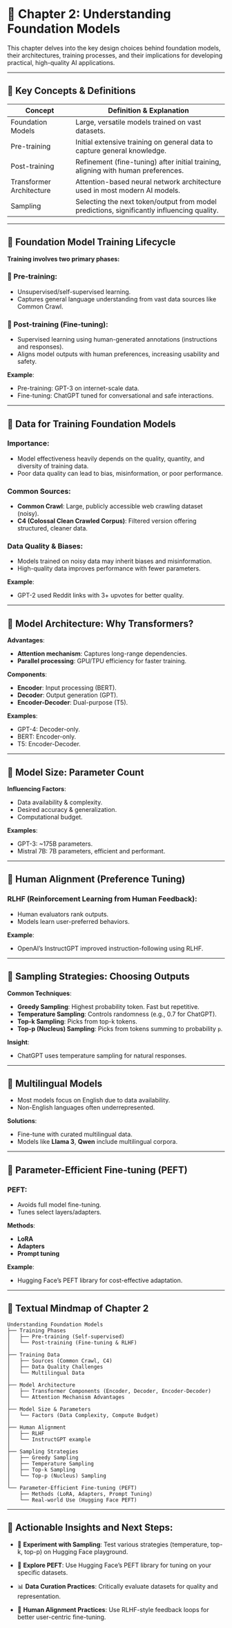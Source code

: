
# 🚀 Chapter 2: Understanding Foundation Models

This chapter delves into the key design choices behind foundation models, their architectures, training processes, and their implications for developing practical, high-quality AI applications.

---

## 📌 Key Concepts & Definitions

| Concept               | Definition & Explanation                                                             |
|-----------------------|--------------------------------------------------------------------------------------|
| Foundation Models     | Large, versatile models trained on vast datasets.                                   |
| Pre-training          | Initial extensive training on general data to capture general knowledge.            |
| Post-training         | Refinement (fine-tuning) after initial training, aligning with human preferences.   |
| Transformer Architecture | Attention-based neural network architecture used in most modern AI models.     |
| Sampling              | Selecting the next token/output from model predictions, significantly influencing quality. |

---

## 📌 Foundation Model Training Lifecycle

**Training involves two primary phases:**

### 🔹 Pre-training:
- Unsupervised/self-supervised learning.
- Captures general language understanding from vast data sources like Common Crawl.

### 🔹 Post-training (Fine-tuning):
- Supervised learning using human-generated annotations (instructions and responses).
- Aligns model outputs with human preferences, increasing usability and safety.

**Example**:
- Pre-training: GPT-3 on internet-scale data.
- Fine-tuning: ChatGPT tuned for conversational and safe interactions.

---

## 📌 Data for Training Foundation Models

### Importance:
- Model effectiveness heavily depends on the quality, quantity, and diversity of training data.
- Poor data quality can lead to bias, misinformation, or poor performance.

### Common Sources:
- **Common Crawl**: Large, publicly accessible web crawling dataset (noisy).
- **C4 (Colossal Clean Crawled Corpus)**: Filtered version offering structured, cleaner data.

### Data Quality & Biases:
- Models trained on noisy data may inherit biases and misinformation.
- High-quality data improves performance with fewer parameters.

**Example**:
- GPT-2 used Reddit links with 3+ upvotes for better quality.

---

## 📌 Model Architecture: Why Transformers?

**Advantages**:
- **Attention mechanism**: Captures long-range dependencies.
- **Parallel processing**: GPU/TPU efficiency for faster training.

**Components**:
- **Encoder**: Input processing (BERT).
- **Decoder**: Output generation (GPT).
- **Encoder-Decoder**: Dual-purpose (T5).

**Examples**:
- GPT-4: Decoder-only.
- BERT: Encoder-only.
- T5: Encoder-Decoder.

---

## 📌 Model Size: Parameter Count

**Influencing Factors**:
- Data availability & complexity.
- Desired accuracy & generalization.
- Computational budget.

**Examples**:
- GPT-3: ~175B parameters.
- Mistral 7B: 7B parameters, efficient and performant.

---

## 📌 Human Alignment (Preference Tuning)

### RLHF (Reinforcement Learning from Human Feedback):
- Human evaluators rank outputs.
- Models learn user-preferred behaviors.

**Example**:
- OpenAI’s InstructGPT improved instruction-following using RLHF.

---

## 📌 Sampling Strategies: Choosing Outputs

**Common Techniques**:
- **Greedy Sampling**: Highest probability token. Fast but repetitive.
- **Temperature Sampling**: Controls randomness (e.g., 0.7 for ChatGPT).
- **Top-k Sampling**: Picks from top-k tokens.
- **Top-p (Nucleus) Sampling**: Picks from tokens summing to probability `p`.

**Insight**:
- ChatGPT uses temperature sampling for natural responses.

---

## 📌 Multilingual Models

- Most models focus on English due to data availability.
- Non-English languages often underrepresented.

**Solutions**:
- Fine-tune with curated multilingual data.
- Models like **Llama 3**, **Qwen** include multilingual corpora.

---

## 📌 Parameter-Efficient Fine-tuning (PEFT)

### PEFT:
- Avoids full model fine-tuning.
- Tunes select layers/adapters.

**Methods**:
- **LoRA**
- **Adapters**
- **Prompt tuning**

**Example**:
- Hugging Face’s PEFT library for cost-effective adaptation.

---

## 📌 Textual Mindmap of Chapter 2

```
Understanding Foundation Models
├── Training Phases
│   ├── Pre-training (Self-supervised)
│   └── Post-training (Fine-tuning & RLHF)
│
├── Training Data
│   ├── Sources (Common Crawl, C4)
│   ├── Data Quality Challenges
│   └── Multilingual Data
│
├── Model Architecture
│   ├── Transformer Components (Encoder, Decoder, Encoder-Decoder)
│   └── Attention Mechanism Advantages
│
├── Model Size & Parameters
│   └── Factors (Data Complexity, Compute Budget)
│
├── Human Alignment
│   ├── RLHF
│   └── InstructGPT example
│
├── Sampling Strategies
│   ├── Greedy Sampling
│   ├── Temperature Sampling
│   ├── Top-k Sampling
│   └── Top-p (Nucleus) Sampling
│
└── Parameter-Efficient Fine-tuning (PEFT)
    ├── Methods (LoRA, Adapters, Prompt Tuning)
    └── Real-world Use (Hugging Face PEFT)
```

---

## 📌 Actionable Insights and Next Steps:

- 🧪 **Experiment with Sampling**:
  Test various strategies (temperature, top-k, top-p) on Hugging Face playground.

- 🧠 **Explore PEFT**:
  Use Hugging Face’s PEFT library for tuning on your specific datasets.

- 📊 **Data Curation Practices**:
  Critically evaluate datasets for quality and representation.

- 🤖 **Human Alignment Practices**:
  Use RLHF-style feedback loops for better user-centric fine-tuning.
